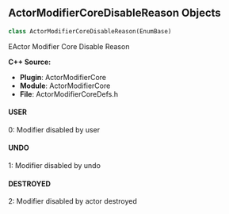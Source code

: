 ## ActorModifierCoreDisableReason Objects

```python
class ActorModifierCoreDisableReason(EnumBase)
```

EActor Modifier Core Disable Reason

**C++ Source:**

- **Plugin**: ActorModifierCore
- **Module**: ActorModifierCore
- **File**: ActorModifierCoreDefs.h

<a id="unreal.ActorModifierCoreDisableReason.USER"></a>

#### USER

0: Modifier disabled by user

<a id="unreal.ActorModifierCoreDisableReason.UNDO"></a>

#### UNDO

1: Modifier disabled by undo

<a id="unreal.ActorModifierCoreDisableReason.DESTROYED"></a>

#### DESTROYED

2: Modifier disabled by actor destroyed

<a id="unreal.ActorModifierCoreStackPosition"></a>